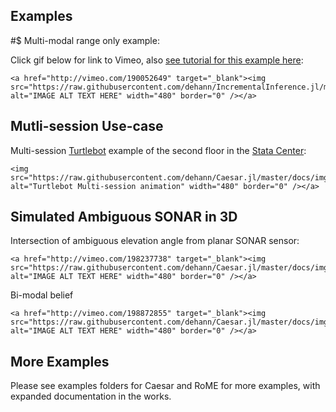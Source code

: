 ## Examples


#$ Multi-modal range only example:   

Click gif below for link to Vimeo, also [see tutorial for this example here](http://www.juliarobotics.org/Caesar.jl/latest/tut_slamedonut.html):

```@raw html
<a href="http://vimeo.com/190052649" target="_blank"><img src="https://raw.githubusercontent.com/dehann/IncrementalInference.jl/master/doc/images/mmisamvid01.gif" alt="IMAGE ALT TEXT HERE" width="480" border="0" /></a>
```

## Mutli-session Use-case

Multi-session [Turtlebot](http://www.turtlebot.com/) example of the second floor in the [Stata Center](https://en.wikipedia.org/wiki/Ray_and_Maria_Stata_Center):   
```@raw html
<img src="https://raw.githubusercontent.com/dehann/Caesar.jl/master/docs/imgs/turtlemultisession.gif" alt="Turtlebot Multi-session animation" width="480" border="0" /></a>
```

## Simulated Ambiguous SONAR in 3D

Intersection of ambiguous elevation angle from planar SONAR sensor:   

```@raw html
<a href="http://vimeo.com/198237738" target="_blank"><img src="https://raw.githubusercontent.com/dehann/Caesar.jl/master/docs/imgs/rovasfm02.gif" alt="IMAGE ALT TEXT HERE" width="480" border="0" /></a>
```
Bi-modal belief   

```@raw html
<a href="http://vimeo.com/198872855" target="_blank"><img src="https://raw.githubusercontent.com/dehann/Caesar.jl/master/docs/imgs/rovyaw90.gif" alt="IMAGE ALT TEXT HERE" width="480" border="0" /></a>
```

## More Examples

Please see examples folders for Caesar and RoME for more examples, with expanded documentation in the works.
